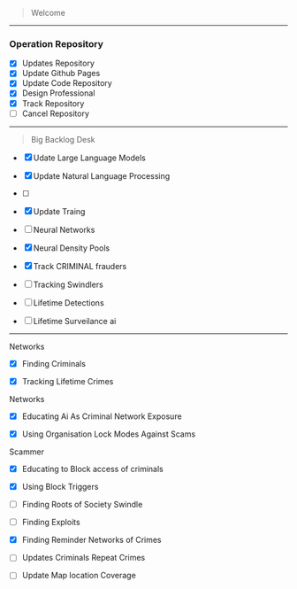 




> Welcome


-------------

### Operation Repository


- [x] Updates Repository
- [x] Update Github Pages
- [x] Update Code Repository
- [x] Design Professional
- [x] Track Repository
- [ ] Cancel Repository

------------

> Big Backlog Desk
> 

- [x] Udate Large
      Language Models
- [x] Update Natural Language Processing

- [ ] 
- [x] Update Traing
- [ ] Neural Networks
- [x] Neural Density Pools
- [x] Track CRIMINAL frauders
- [ ] Tracking Swindlers
- [ ] Lifetime Detections
- [ ] Lifetime Surveilance ai




--------------

Networks
- [x] Finding Criminals
- [x] Tracking Lifetime Crimes


Networks
- [x] Educating Ai As
Criminal Network Exposure
- [x] Using Organisation
      Lock Modes Against Scams




Scammer
- [x] Educating to Block
access of criminals
- [x] Using Block Triggers
- [ ] Finding Roots of Society Swindle
- [ ] Finding Exploits
- [x] Finding Reminder Networks of Crimes
- [ ] Updates Criminals Repeat Crimes
- [ ] Update Map location Coverage



